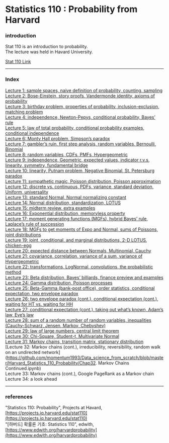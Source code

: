 # Statistics 110 : Probability from Harvard

### introduction  
  
Stat 110 is an introduction to probability.  
The lecture was held in Havard University.  
  
[Stat 110 Link](https://projects.iq.harvard.edu/stat110)  
  
---
  
### Index  
[Lecture 1: sample spaces, naive definition of probability, counting, sampling](https://github.com/momentum1993/Data_science_from_scratch/blob/master/Harvard_Statistics_110_Probability/Chap1.%20Probabability%20and%20Counting.ipynb)  
[Lecture 2: Bose-Einstein, story proofs, Vandermonde identity, axioms of probability](https://github.com/momentum1993/Data_science_from_scratch/blob/master/Harvard_Statistics_110_Probability/Chap2.%20Story%20Proofs%2C%20Axioms%20of%20Probability.ipynb)  
[Lecture 3: birthday problem, properties of probability, inclusion-exclusion, matching problem](https://github.com/momentum1993/Data_science_from_scratch/blob/master/Harvard_Statistics_110_Probability/Chap3.%20Birthday%20Problem%2C%20Properties%20of%20Probability.ipynb)  
[Lecture 4: independence, Newton-Pepys, conditional probability, Bayes’ rule](https://github.com/momentum1993/Data_science_from_scratch/blob/master/Harvard_Statistics_110_Probability/Chap4.%20Conditional%20Probability.ipynb)  
[Lecture 5: law of total probability, conditional probability examples, conditional independence](https://github.com/momentum1993/Data_science_from_scratch/blob/master/Harvard_Statistics_110_Probability/Chap5.%20Conditioning%20Continued%2C%20Law%20of%20Total%20Probability.ipynb)  
[Lecture 6: Monty Hall problem, Simpson’s paradox](https://github.com/momentum1993/Data_science_from_scratch/blob/master/Harvard_Statistics_110_Probability/Chap6.%20Monty%20Hall%2C%20Simpson's%20Paradox.ipynb)  
[Lecture 7: gambler’s ruin, first step analysis, random variables, Bernoulli, Binomial](https://github.com/momentum1993/Data_science_from_scratch/blob/master/Harvard_Statistics_110_Probability/Chap7.%20Gambler's%20Ruin%20and%20Random%20Variables.ipynb)  
[Lecture 8: random variables, CDFs, PMFs, Hypergeometric](https://github.com/momentum1993/Data_science_from_scratch/blob/master/Harvard_Statistics_110_Probability/Chap8.%20Random%20Variables%20and%20Their%20Distributions.ipynb)  
[Lecture 9: independence, Geometric, expected values, indicator r.v.s, linearity, symmetry, fundamental bridge](https://github.com/momentum1993/Data_science_from_scratch/blob/master/Harvard_Statistics_110_Probability/Chap9.%20Expectation%2C%20Indicator%20Random%20Variables%2C%20Linearity.ipynb)  
[Lecture 10: linearity, Putnam problem, Negative Binomial, St. Petersburg paradox](https://github.com/momentum1993/Data_science_from_scratch/blob/master/Harvard_Statistics_110_Probability/Chap10.%20Expectation%20Continued.ipynb)  
[Lecture 11: sympathetic magic, Poisson distribution, Poisson approximation](https://github.com/momentum1993/Data_science_from_scratch/blob/master/Harvard_Statistics_110_Probability/Chap11.%20The%20Poisson%20distribution.ipynb)  
[Lecture 12: discrete vs. continuous, PDFs, variance, standard deviation, Uniform, universality](https://github.com/momentum1993/Data_science_from_scratch/blob/master/Harvard_Statistics_110_Probability/Chap12.%20Discrete%20vs.%20Continuous%2C%20the%20Uniform.ipynb)  
[Lecture 13: standard Normal, Normal normalizing constant](https://github.com/momentum1993/Data_science_from_scratch/blob/master/Harvard_Statistics_110_Probability/Chap13.%20Normal%20Distribution.ipynb)  
[Lecture 14: Normal distribution, standardization, LOTUS](https://github.com/momentum1993/Data_science_from_scratch/blob/master/Harvard_Statistics_110_Probability/Chap14.%20Location%2C%20Scale%2C%20and%20LOTUS.ipynb)  
[Lecture 15: midterm review, extra examples](https://github.com/momentum1993/Data_science_from_scratch/blob/master/Harvard_Statistics_110_Probability/Chap15.%20Midterm%20Review.ipynb)  
[Lecture 16: Exponential distribution, memoryless property](https://github.com/momentum1993/Data_science_from_scratch/blob/master/Harvard_Statistics_110_Probability/Chap16.%20Exponential%20Distribution.ipynb)   
[Lecture 17: moment generating functions (MGFs), hybrid Bayes’ rule, Laplace’s rule of succession](https://github.com/momentum1993/Data_science_from_scratch/blob/master/Harvard_Statistics_110_Probability/Chap17.%20Moment%20Generating%20Functions.ipynb)  
[Lecture 18: MGFs to get moments of Expo and Normal, sums of Poissons, joint distributions](https://github.com/momentum1993/Data_science_from_scratch/blob/master/Harvard_Statistics_110_Probability/Chap18.%20MGFs%20Continued.ipynb)  
[Lecture 19: joint, conditional, and marginal distributions, 2-D LOTUS, chicken-egg](https://github.com/momentum1993/Data_science_from_scratch/blob/master/Harvard_Statistics_110_Probability/Chap19.%20Joint%2C%20Conditional%2C%20and%20Marginal%20Distributions.ipynb)  
[Lecture 20: expected distance between Normals, Multinomial, Cauchy](https://github.com/momentum1993/Data_science_from_scratch/blob/master/Harvard_Statistics_110_Probability/Chap20.%20Multinomial%20and%20Cauchy.ipynb)  
[Lecture 21: covariance, correlation, variance of a sum, variance of Hypergeometric](https://github.com/momentum1993/Data_science_from_scratch/blob/master/Harvard_Statistics_110_Probability/Chap21.%20Covariance%20and%20Correlation.ipynb)  
[Lecture 22: transformations, LogNormal, convolutions, the probabilistic method](https://github.com/momentum1993/Data_science_from_scratch/blob/master/Harvard_Statistics_110_Probability/Chap22.%20Transformations%20and%20Convolutions.ipynb)  
[Lecture 23: Beta distribution, Bayes’ billiards, finance preview and examples](https://github.com/momentum1993/Data_science_from_scratch/blob/master/Harvard_Statistics_110_Probability/Chap23.%20Beta%20distribution.ipynb)  
[Lecture 24: Gamma distribution, Poisson processes](https://github.com/momentum1993/Data_science_from_scratch/blob/master/Harvard_Statistics_110_Probability/Chap24.%20Gamma%20distribution%20and%20Poisson%20process.ipynb)  
[Lecture 25: Beta-Gamma (bank-post office), order statistics, conditional expectation, two envelope paradox](https://github.com/momentum1993/Data_science_from_scratch/blob/master/Harvard_Statistics_110_Probability/Chap25.%20Order%20Statistics%20and%20Conditional%20Expectations.ipynb)  
[Lecture 26: two envelope paradox (cont.), conditional expectation (cont.), waiting for HT vs. waiting for HH](https://github.com/momentum1993/Data_science_from_scratch/blob/master/Harvard_Statistics_110_Probability/Chap26.%20Conditional%20Expectation%20Continuted.ipynb)  
[Lecture 27: conditional expectation (cont.), taking out what’s known, Adam’s law, Eve’s law](https://github.com/momentum1993/Data_science_from_scratch/blob/master/Harvard_Statistics_110_Probability/Chap27.%20Conditional%20Expectation%20given%20an%20R.V..ipynb)  
[Lecture 28: sum of a random number of random variables, inequalities (Cauchy-Schwarz, Jensen, Markov, Chebyshev)](https://github.com/momentum1993/Data_science_from_scratch/blob/master/Harvard_Statistics_110_Probability/Chap28.%20Inequalities.ipynb)  
[Lecture 29: law of large numbers, central limit theorem](https://github.com/momentum1993/Data_science_from_scratch/blob/master/Harvard_Statistics_110_Probability/Chap29.%20Law%20of%20Large%20Numbers%20and%20Central%20Limit%20Theorem.ipynb)  
[Lecture 30: Chi-Square, Student-t, Multivariate Normal](https://github.com/momentum1993/Data_science_from_scratch/blob/master/Harvard_Statistics_110_Probability/Chap30.%20Chi-Square%2C%20Student-t%2C%20Multivariate%20Normal.ipynb)  
[Lecture 31: Markov chains, transition matrix, stationary distribution](https://github.com/momentum1993/Data_science_from_scratch/blob/master/Harvard_Statistics_110_Probability/Chap31.%20Markov%20Chains.ipynb)  
[Lecture 32: Markov chains (cont.), irreducibility, reversibility, random walk on an undirected network](https://github.com/momentum1993/Data_science_from_scratch/blob/master/Harvard_Statistics_110_Probability/Chap32. Markov Chains Continued.ipynb)  
Lecture 33: Markov chains (cont.), Google PageRank as a Markov chain  
Lecture 34: a look ahead  
  
---  
  
### references  
  
"Statistics 110: Probability", Projects at Havard, [https://projects.iq.harvard.edu/stat110](https://projects.iq.harvard.edu/stat110)  
"[하버드] 확률론 기초: Statistics 110",  edwith, [https://www.edwith.org/harvardprobability](https://www.edwith.org/harvardprobability)   
